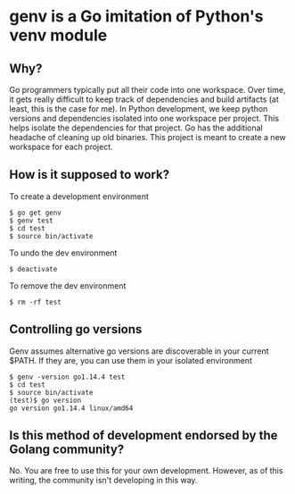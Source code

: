 # genv is a Go imitation of Python's venv module

## Why?
Go programmers typically put all their code into one workspace. Over time, it gets really difficult to keep track of dependencies and build artifacts (at least, this is the case for me). In Python development, we keep python versions and dependencies isolated into one workspace per project. This helps isolate the dependencies for that project. Go has the additional headache of cleaning up old binaries. This project is meant to create a new workspace for each project.

## How is it supposed to work?
To create a development environment
```
$ go get genv
$ genv test
$ cd test
$ source bin/activate
```
To undo the dev environment
```
$ deactivate
```
To remove the dev environment
```
$ rm -rf test
```

## Controlling go versions
Genv assumes alternative go versions are discoverable in your current $PATH. If they are, you can use them in your isolated environment
```
$ genv -version go1.14.4 test
$ cd test
$ source bin/activate
(test)$ go version
go version go1.14.4 linux/amd64
``` 

## Is this method of development endorsed by the Golang community?
No. You are free to use this for your own development. However, as of this writing, the community isn't developing in this way. 
